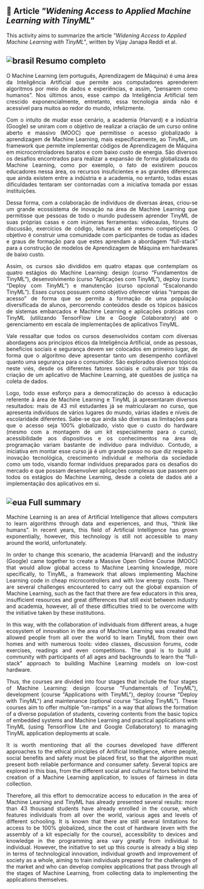 ## :pencil: Article *"Widening Access to Applied Machine Learning with TinyML"*

This activity aims to summarize the article *"Widening Access to Applied Machine Learning with TinyML"*, written by Vijay Janapa Reddi et al.

## ![brasil](https://upload.wikimedia.org/wikipedia/commons/thumb/0/05/Flag_of_Brazil.svg/22px-Flag_of_Brazil.svg.png) Resumo completo

<p align="justify"> O Machine Learning (em português, Aprendizagem de Máquina) é uma área da Inteligência Artificial que permite aos computadores aprenderem algoritmos por meio de dados e experiências, e assim, “pensarem como humanos”. Nos últimos anos, esse campo da Inteligência Artificial tem crescido exponencialmente, entretanto, essa tecnologia ainda não é acessível para muitos ao redor do mundo, infelizmente. </p>
  
<p align="justify"> Com o intuito de mudar esse cenário, a academia (Harvard) e a indústria (Google) se uniram com o objetivo de realizar a criação de um curso online aberto e massivo (MOOC) que permitisse o acesso globalizado à aprendizagem de Machine Learning, mais especificamente, ao TinyML, um framework que permite implementar códigos de Aprendizagem de Máquina em microcontroladores baratos e com baixo custo de energia. São diversos os desafios encontrados para realizar a expansão de forma globalizada do Machine Learning, como por exemplo, o fato de existirem poucos educadores nessa área, os recursos insuficientes e as grandes diferenças que ainda existem entre a indústria e a academia, no entanto, todas essas dificuldades tentaram ser contornadas com a iniciativa tomada por essas instituições. </p>
	
<p align="justify"> Dessa forma, com a colaboração de indivíduos de diversas áreas, criou-se um grande ecossistema de inovação na área de Machine Learning que permitisse que pessoas de todo o mundo pudessem aprender TinyML de suas próprias casas e com inúmeras ferramentas: videoaulas, fóruns de discussão, exercícios de código, leituras e até mesmo competições. O objetivo é construir uma comunidade com participantes de todas as idades e graus de formação para que estes aprendam a abordagem “full-stack” para a construção de modelos de Aprendizagem de Máquina em hardwares de baixo custo. </p>
	
<p align="justify"> Assim, os cursos são divididos em quatro etapas que contemplam os quatro estágios do Machine Learning: design (curso “Fundamentos de TinyML”), desenvolvimento (curso “Aplicações com TinyML”), deploy (curso “Deploy com TinyML”) e manutenção (curso opcional “Escalonando TinyML”). Esses cursos possuem como objetivo oferecer várias “rampas de acesso” de forma que se permita a formação de uma população diversificada de alunos, percorrendo conteúdos desde os tópicos básicos de sistemas embarcados e Machine Learning e aplicações práticas com TinyML (utilizando TensorFlow Lite e Google Colaboratory) até o gerenciamento em escala de implementações de aplicativos TinyML. </p>

<p align="justify"> Vale ressaltar que todos os cursos desenvolvidos contam com diversas abordagens aos princípios éticos da Inteligência Artificial, onde as pessoas, benefícios sociais e segurança devem ser colocados em primeiro lugar, de forma que o algoritmo deve apresentar tanto um desempenho confiável quanto uma segurança para o consumidor. São explorados diversos tópicos neste viés, desde os diferentes fatores sociais e culturais por trás da criação de um aplicativo de Machine Learning, até questões de justiça na coleta de dados.</p>

<p align="justify"> Logo, todo esse esforço para a democratização do acesso à educação referente à área de Machine Learning e TinyML já apresentaram diversos resultados: mais de 43 mil estudantes já se matricularam no curso, que apresenta indivíduos de vários lugares do mundo, várias idades e níveis de escolaridade diferentes. Sabe-se que ainda são diversas as limitações para que o acesso seja 100% globalizado, visto que o custo do hardware (mesmo com a montagem de um kit especialmente para o curso), acessibilidade aos dispositivos e os conhecimentos na área de programação variam bastante de indivíduo para indivíduo. Contudo, a iniciativa em montar esse curso já é um grande passo no que diz respeito à inovação tecnológica, crescimento individual e melhoria da sociedade como um todo, visando formar indivíduos preparados para os desafios do mercado e que possam desenvolver aplicações complexas que passem por todos os estágios do Machine Learning, desde a coleta de dados até a implementação dos aplicativos em si. </p>

## ![eua](https://upload.wikimedia.org/wikipedia/commons/thumb/a/a4/Flag_of_the_United_States.svg/22px-Flag_of_the_United_States.svg.png) Full summary

<p align="justify"> Machine Learning is an area of Artificial Intelligence that allows computers to learn algorithms through data and experiences, and thus, “think like humans”. In recent years, this field of Artificial Intelligence has grown exponentially, however, this technology is still not accessible to many around the world, unfortunately. </p>
  
<p align="justify"> In order to change this scenario, the academia (Harvard) and the industry (Google) came together to create a Massive Open Online Course (MOOC) that would allow global access to Machine Learning knowledge, more specifically, to TinyML, a framework that allows implementing Machine Learning code in cheap microcontrollers and with low energy costs. There are several challenges encountered to carry out the global expansion of Machine Learning, such as the fact that there are few educators in this area, insufficient resources and great differences that still exist between industry and academia, however, all of these difficulties tried to be overcome with the initiative taken by these institutions. </p>
	
<p align="justify"> In this way, with the collaboration of individuals from different areas, a huge ecosystem of innovation in the area of Machine Learning was created that allowed people from all over the world to learn TinyML from their own homes and with numerous tools: video classes, discussion forums, code exercises, readings and even competitions. The goal is to build a community with participants of all ages and backgrounds to learn the “full-stack” approach to building Machine Learning models on low-cost hardware. </p>
	
<p align="justify"> Thus, the courses are divided into four stages that include the four stages of Machine Learning: design (course "Fundamentals of TinyML"), development (course "Applications with TinyML"), deploy (course "Deploy with TinyML") and maintenance (optional course “Scaling TinyML”). These courses aim to offer multiple “on-ramps” in a way that allows the formation of a diverse population of students, covering contents from the basic topics of embedded systems and Machine Learning and practical applications with TinyML (using TensorFlow Lite and Google Collaboratory) to managing TinyML application deployments at scale. </p>

<p align="justify"> It is worth mentioning that all the courses developed have different approaches to the ethical principles of Artificial Intelligence, where people, social benefits and safety must be placed first, so that the algorithm must present both reliable performance and consumer safety. Several topics are explored in this bias, from the different social and cultural factors behind the creation of a Machine Learning application, to issues of fairness in data collection.</p>

<p align="justify">Therefore, all this effort to democratize access to education in the area of Machine Learning and TinyML has already presented several results: more than 43 thousand students have already enrolled in the course, which features individuals from all over the world, various ages and levels of different schooling. It is known that there are still several limitations for access to be 100% globalized, since the cost of hardware (even with the assembly of a kit especially for the course), accessibility to devices and knowledge in the programming area vary greatly from individual to individual. However, the initiative to set up this course is already a big step in terms of technological innovation, individual growth and improvement of society as a whole, aiming to train individuals prepared for the challenges of the market and who can develop complex applications that pass through all the stages of Machine Learning, from collecting data to implementing the applications themselves.</p>

